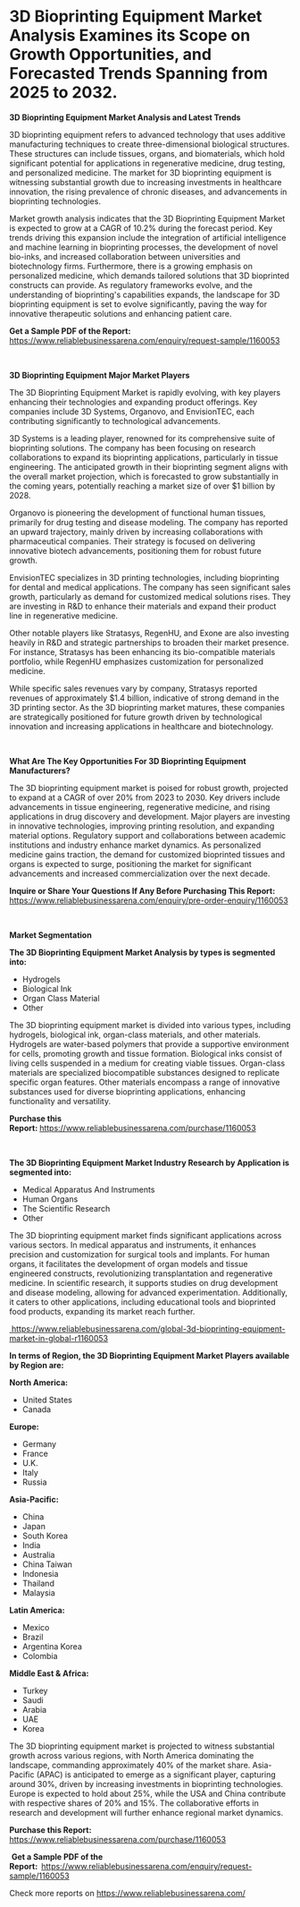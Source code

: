 <p><h1>3D Bioprinting Equipment Market Analysis Examines its Scope on Growth Opportunities, and Forecasted Trends Spanning from 2025 to 2032.</h1></p><p><strong>3D Bioprinting Equipment Market Analysis and Latest Trends</strong></p>
<p><p>3D bioprinting equipment refers to advanced technology that uses additive manufacturing techniques to create three-dimensional biological structures. These structures can include tissues, organs, and biomaterials, which hold significant potential for applications in regenerative medicine, drug testing, and personalized medicine. The market for 3D bioprinting equipment is witnessing substantial growth due to increasing investments in healthcare innovation, the rising prevalence of chronic diseases, and advancements in bioprinting technologies.</p><p>Market growth analysis indicates that the 3D Bioprinting Equipment Market is expected to grow at a CAGR of 10.2% during the forecast period. Key trends driving this expansion include the integration of artificial intelligence and machine learning in bioprinting processes, the development of novel bio-inks, and increased collaboration between universities and biotechnology firms. Furthermore, there is a growing emphasis on personalized medicine, which demands tailored solutions that 3D bioprinted constructs can provide. As regulatory frameworks evolve, and the understanding of bioprinting's capabilities expands, the landscape for 3D bioprinting equipment is set to evolve significantly, paving the way for innovative therapeutic solutions and enhancing patient care.</p></p>
<p><strong>Get a Sample PDF of the Report:&nbsp;</strong> <a href="https://www.reliablebusinessarena.com/enquiry/request-sample/1160053?utm_campaign=2483&utm_medium=2&utm_source=Github&utm_content=ia&utm_term=22032025&utm_id=3d-bioprinting-equipment">https://www.reliablebusinessarena.com/enquiry/request-sample/1160053</a></p>
<p>&nbsp;</p>
<p><strong>3D Bioprinting Equipment Major Market Players</strong></p>
<p><p>The 3D Bioprinting Equipment Market is rapidly evolving, with key players enhancing their technologies and expanding product offerings. Key companies include 3D Systems, Organovo, and EnvisionTEC, each contributing significantly to technological advancements.</p><p>3D Systems is a leading player, renowned for its comprehensive suite of bioprinting solutions. The company has been focusing on research collaborations to expand its bioprinting applications, particularly in tissue engineering. The anticipated growth in their bioprinting segment aligns with the overall market projection, which is forecasted to grow substantially in the coming years, potentially reaching a market size of over $1 billion by 2028.</p><p>Organovo is pioneering the development of functional human tissues, primarily for drug testing and disease modeling. The company has reported an upward trajectory, mainly driven by increasing collaborations with pharmaceutical companies. Their strategy is focused on delivering innovative biotech advancements, positioning them for robust future growth.</p><p>EnvisionTEC specializes in 3D printing technologies, including bioprinting for dental and medical applications. The company has seen significant sales growth, particularly as demand for customized medical solutions rises. They are investing in R&D to enhance their materials and expand their product line in regenerative medicine.</p><p>Other notable players like Stratasys, RegenHU, and Exone are also investing heavily in R&D and strategic partnerships to broaden their market presence. For instance, Stratasys has been enhancing its bio-compatible materials portfolio, while RegenHU emphasizes customization for personalized medicine.</p><p>While specific sales revenues vary by company, Stratasys reported revenues of approximately $1.4 billion, indicative of strong demand in the 3D printing sector. As the 3D bioprinting market matures, these companies are strategically positioned for future growth driven by technological innovation and increasing applications in healthcare and biotechnology.</p></p>
<p>&nbsp;</p>
<p><strong>What Are The Key Opportunities For 3D Bioprinting Equipment Manufacturers?</strong></p>
<p><p>The 3D bioprinting equipment market is poised for robust growth, projected to expand at a CAGR of over 20% from 2023 to 2030. Key drivers include advancements in tissue engineering, regenerative medicine, and rising applications in drug discovery and development. Major players are investing in innovative technologies, improving printing resolution, and expanding material options. Regulatory support and collaborations between academic institutions and industry enhance market dynamics. As personalized medicine gains traction, the demand for customized bioprinted tissues and organs is expected to surge, positioning the market for significant advancements and increased commercialization over the next decade.</p></p>
<p><strong>Inquire or Share Your Questions If Any Before Purchasing This Report:</strong> <a href="https://www.reliablebusinessarena.com/enquiry/pre-order-enquiry/1160053?utm_campaign=2483&utm_medium=2&utm_source=Github&utm_content=ia&utm_term=22032025&utm_id=3d-bioprinting-equipment">https://www.reliablebusinessarena.com/enquiry/pre-order-enquiry/1160053</a></p>
<p>&nbsp;</p>
<p><strong>Market Segmentation</strong></p>
<p><strong>The 3D Bioprinting Equipment Market Analysis by types is segmented into:</strong></p>
<p><ul><li>Hydrogels</li><li>Biological Ink</li><li>Organ Class Material</li><li>Other</li></ul></p>
<p><p>The 3D bioprinting equipment market is divided into various types, including hydrogels, biological ink, organ-class materials, and other materials. Hydrogels are water-based polymers that provide a supportive environment for cells, promoting growth and tissue formation. Biological inks consist of living cells suspended in a medium for creating viable tissues. Organ-class materials are specialized biocompatible substances designed to replicate specific organ features. Other materials encompass a range of innovative substances used for diverse bioprinting applications, enhancing functionality and versatility.</p></p>
<p><strong>Purchase this Report:&nbsp;</strong><a href="https://www.reliablebusinessarena.com/purchase/1160053?utm_campaign=2483&utm_medium=2&utm_source=Github&utm_content=ia&utm_term=22032025&utm_id=3d-bioprinting-equipment">https://www.reliablebusinessarena.com/purchase/1160053</a></p>
<p>&nbsp;</p>
<p><strong>The 3D Bioprinting Equipment Market Industry Research by Application is segmented into:</strong></p>
<p><ul><li>Medical Apparatus And Instruments</li><li>Human Organs</li><li>The Scientific Research</li><li>Other</li></ul></p>
<p><p>The 3D bioprinting equipment market finds significant applications across various sectors. In medical apparatus and instruments, it enhances precision and customization for surgical tools and implants. For human organs, it facilitates the development of organ models and tissue engineered constructs, revolutionizing transplantation and regenerative medicine. In scientific research, it supports studies on drug development and disease modeling, allowing for advanced experimentation. Additionally, it caters to other applications, including educational tools and bioprinted food products, expanding its market reach further.</p></p>
<p><a href="https://www.reliablebusinessarena.com/global-3d-bioprinting-equipment-market-in-global-r1160053?utm_campaign=2483&utm_medium=2&utm_source=Github&utm_content=ia&utm_term=22032025&utm_id=3d-bioprinting-equipment">&nbsp;https://www.reliablebusinessarena.com/global-3d-bioprinting-equipment-market-in-global-r1160053</a></p>
<p><strong>In terms of Region, the 3D Bioprinting Equipment Market Players available by Region are:</strong></p>
<p>
    <p> <strong> North America: </strong>
        <ul>
            <li>United States</li>
            <li>Canada</li>
        </ul>
        </p> 
    <p> <strong> Europe: </strong>
        <ul>
            <li>Germany</li>
            <li>France</li>
            <li>U.K.</li>
            <li>Italy</li>
            <li>Russia</li>
        </ul>
        </p> 
    <p> <strong> Asia-Pacific: </strong>
        <ul>
            <li>China</li>
            <li>Japan</li>
            <li>South Korea</li>
            <li>India</li>
            <li>Australia</li>
            <li>China Taiwan</li>
            <li>Indonesia</li>
            <li>Thailand</li>
            <li>Malaysia</li>
        </ul>
        </p> 
    <p> <strong> Latin America: </strong>
        <ul>
            <li>Mexico</li>
            <li>Brazil</li>
            <li>Argentina Korea</li>
            <li>Colombia</li>
        </ul>
        </p> 
    <p> <strong> Middle East & Africa: </strong>
        <ul>
            <li>Turkey</li>
            <li>Saudi</li>
            <li>Arabia</li>
            <li>UAE</li>
            <li>Korea</li>
        </ul>
    </p>
    </p>
<p><p>The 3D bioprinting equipment market is projected to witness substantial growth across various regions, with North America dominating the landscape, commanding approximately 40% of the market share. Asia-Pacific (APAC) is anticipated to emerge as a significant player, capturing around 30%, driven by increasing investments in bioprinting technologies. Europe is expected to hold about 25%, while the USA and China contribute with respective shares of 20% and 15%. The collaborative efforts in research and development will further enhance regional market dynamics.</p></p>
<p><strong>Purchase this Report: </strong><a href="https://www.reliablebusinessarena.com/purchase/1160053?utm_campaign=2483&utm_medium=2&utm_source=Github&utm_content=ia&utm_term=22032025&utm_id=3d-bioprinting-equipment">https://www.reliablebusinessarena.com/purchase/1160053</a></p>
<p>&nbsp;<strong>Get a Sample PDF of the Report:&nbsp;&nbsp;</strong><a href="https://www.reliablebusinessarena.com/enquiry/request-sample/1160053?utm_campaign=2483&utm_medium=2&utm_source=Github&utm_content=ia&utm_term=22032025&utm_id=3d-bioprinting-equipment">https://www.reliablebusinessarena.com/enquiry/request-sample/1160053</a></p>
<p><strong></strong></p>
<p>Check more reports on <a href="https://www.reliablebusinessarena.com/?utm_campaign=2483&utm_medium=2&utm_source=Github&utm_content=ia&utm_term=22032025&utm_id=3d-bioprinting-equipment">https://www.reliablebusinessarena.com/</a></p>